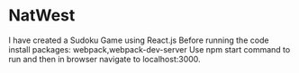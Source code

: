 # NatWest
I have created a Sudoku Game using React.js
Before running the code install packages:
webpack,webpack-dev-server
Use npm start command to run and then in browser navigate to localhost:3000.
